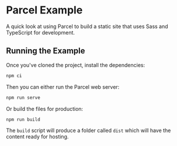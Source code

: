 # Parcel Example
A quick look at using Parcel to build a static site that uses Sass and TypeScript for development.

## Running the Example
Once you've cloned the project, install the dependencies:

```bash
npm ci
```

Then you can either run the Parcel web server:

```bash
npm run serve
```

Or build the files for production:

```bash
npm run build
```

The `build` script will produce a folder called `dist` which will have the content ready for hosting.
